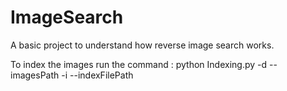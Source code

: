 # ImageSearch
A basic project to understand how reverse image search works.

To index the images run the command :
python Indexing.py -d --imagesPath -i --indexFilePath
